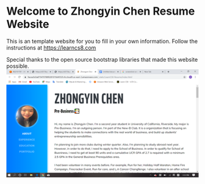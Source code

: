 
# Welcome to Zhongyin Chen Resume Website

This is an template website for you to fill in your own information. Follow the instructions at https://learncs8.com

Special thanks to the open source bootstrap libraries that made this website possible. 
![Website Preview](img/preview.png)